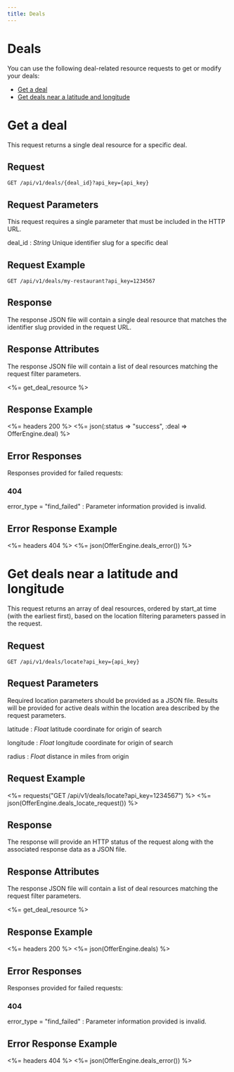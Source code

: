```yaml
---
title: Deals
---
```


# Deals

You can use the following deal-related resource requests to get or modify your deals:

* [Get a deal](/v1/deals/#get-a-deal)
* [Get deals near a latitude and longitude](/v1/deals/#get-deals-near-a-latitude-and-longitude)

# Get a deal

This request returns a single deal resource for a specific deal.

## Request

    GET /api/v1/deals/{deal_id}?api_key={api_key}

## Request Parameters

This request requires a single parameter that must be included in the HTTP URL.

deal_id
: _String_ Unique identifier slug for a specific deal

## Request Example

	GET /api/v1/deals/my-restaurant?api_key=1234567

## Response

The response JSON file will contain a single deal resource that matches the identifier slug provided in the request URL.

## Response Attributes

The response JSON file will contain a list of deal resources matching the request filter parameters.

<%= get_deal_resource %>

## Response Example

<%= headers 200 %>
<%= json(:status => "success", :deal => OfferEngine.deal) %>

## Error Responses

Responses provided for failed requests:

### 404

error_type = "find_failed"
: Parameter information provided is invalid.

## Error Response Example

<%= headers 404 %>
<%= json(OfferEngine.deals_error()) %>

# Get deals near a latitude and longitude

This request returns an array of deal resources, ordered by start_at time (with the earliest first), based on the location filtering parameters passed in the request.

## Request

    GET /api/v1/deals/locate?api_key={api_key}

## Request Parameters

Required location parameters should be provided as a JSON file. Results will be provided for active deals within the location area described by the request parameters.

latitude
: _Float_ latitude coordinate for origin of search

longitude
: _Float_ longitude coordinate for origin of search

radius
: _Float_ distance in miles from origin

## Request Example

<%= requests("GET /api/v1/deals/locate?api_key=1234567") %>
<%= json(OfferEngine.deals_locate_request()) %>

## Response

The response will provide an HTTP status of the request along with the associated response data as a JSON file.

## Response Attributes

The response JSON file will contain a list of deal resources matching the request filter parameters.

<%= get_deal_resource %>

## Response Example

<%= headers 200 %>
<%= json(OfferEngine.deals) %>

## Error Responses

Responses provided for failed requests:

### 404

error_type = "find_failed"
: Parameter information provided is invalid.

## Error Response Example

<%= headers 404 %>
<%= json(OfferEngine.deals_error()) %>

